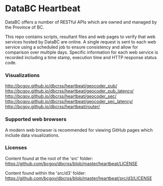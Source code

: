# DataBC Heartbeat

DataBC offers a number of RESTful APIs which are owned and managed by the Province of BC. 

This repo contains scripts, resultant files and web pages to verify that web services hosted by DataBC are online. A single request is sent to
each web service using a scheduled job to ensure consistency and allow for comparison over multiple days.
Specific information for each web service is recorded including a time stamp, execution time and HTTP response status code.


### Visualizations

http://bcgov.github.io/dbcrss/heartbeat/geocoder_pub/  <br/>
http://bcgov.github.io/dbcrss/heartbeat/geocoder_pub_latency/  <br/>
http://bcgov.github.io/dbcrss/heartbeat/geocoder_sec/  <br/>
http://bcgov.github.io/dbcrss/heartbeat/geocoder_sec_latency/  <br/>
http://bcgov.github.io/dbcrss/heartbeat/router/  <br/>


### Supported web browsers

A modern web browser is recommended for viewing GitHub pages which include data visualizations.


### Licenses

Content found at the root of the 'src' folder:  <br/>
https://github.com/bcgov/dbcrss/blob/master/heartbeat/LICENSE  <br/>

Content found within the 'src/d3' folder:  <br/>
https://github.com/bcgov/dbcrss/blob/master/heartbeat/src/d3/LICENSE  <br/>
